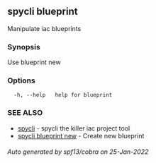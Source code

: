 ## spycli blueprint

Manipulate iac blueprints

### Synopsis

Use blueprint new

### Options

```
  -h, --help   help for blueprint
```

### SEE ALSO

* [spycli](spycli.md)	 - spycli the killer iac project tool
* [spycli blueprint new](spycli_blueprint_new.md)	 - Create new blueprint

###### Auto generated by spf13/cobra on 25-Jan-2022
